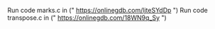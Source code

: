 Run code marks.c in (" https://onlinegdb.com/ljteSYdDp ")
Run code transpose.c in (" https://onlinegdb.com/18WN9q_Sy ")

